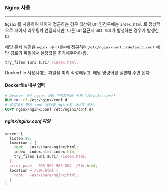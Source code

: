 ### Nginx 사용

---

`Nginx` 를 사용하여 페이지 접근하는 경우 최상위 url 인경우에는 `index.html` 로 정상적으로 페이지 라우팅이 연결되지만, 다른 url 접근시 `404 오류`가 발생하는 경우가 발생한다.

해당 문제 해결은 `nginx 서버` 내부에 접근하여
`/etc/nginx/conf.d/default.conf` 해당 경로의 파일에서 설정값을 추가해주어야 함.

```js
try_files $uri $uri/ /index.html;
```

Dockerfile 사용시에는 파일을 미리 작성해두고, 해당 명령어를 실행해 주면 된다.

#### Dockerfile 내부 입력

```dockerfile
# Docker 내부 nginx 설정 디렉토리를 삭제 (default.conf)
RUN rm -rf /etc/nginx/conf.d
# 로컬에서 만든 conf 폴더를 nginx의 서버에 복사
COPY nginx/nginx.conf /etc/nginx/conf.d/
```

##### nginx/nginx.conf 파일

```js
server {
  listen 80;
  location / {
    root   /usr/share/nginx/html;
    index  index.html index.htm;
    try_files $uri $uri/ /index.html;
  }
  error_page   500 502 503 504  /50x.html;
  location = /50x.html {
    root   /usr/share/nginx/html;
  }
}
```
